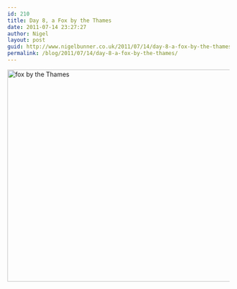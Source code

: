 ```yaml
---
id: 210
title: Day 8, a Fox by the Thames
date: 2011-07-14 23:27:27
author: Nigel
layout: post
guid: http://www.nigelbunner.co.uk/2011/07/14/day-8-a-fox-by-the-thames/
permalink: /blog/2011/07/14/day-8-a-fox-by-the-thames/
---
```

[<img src="http://farm7.static.flickr.com/6027/5938447178_e765403818_z.jpg" width="640" height="480" alt="fox by the Thames" />](http://www.flickr.com/photos/icklephotos/5938447178/ "fox by the Thames by icle fotos, on Flickr")